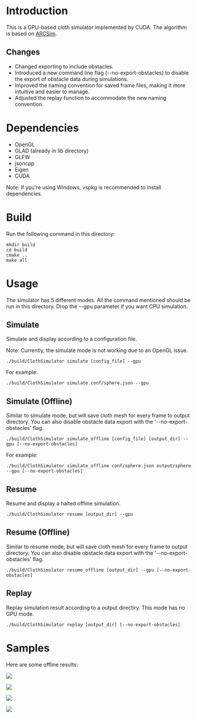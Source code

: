 # Introduction

This is a GPU-based cloth simulator implemented by CUDA. The algorithm is based on [ARCSim](http://graphics.berkeley.edu/resources/ARCSim/).

## Changes
- Changed exporting to include obstacles.
- Introduced a new command line flag (--no-export-obstacles) to disable the export of obstacle data during simulations.
- Improved the naming convention for saved frame files, making it more intuitive and easier to manage.
- Adjusted the replay function to accommodate the new naming convention.

# Dependencies

- OpenGL
- GLAD (already in lib directory)
- GLFW
- jsoncpp
- Eigen
- CUDA

Note: If you're using Windows, vspkg is recommended to install dependencies.

# Build

Run the following command in this directory:

```key
mkdir build
cd build
cmake ..
make all
```

# Usage

The simulator has 5 different modes. All the command mentioned should be run in this directory. Drop the --gpu parameter if you want CPU simulation.

## Simulate

Simulate and display according to a configuration file.

Note: Currently, the simulate mode is not working due to an OpenGL issue.

```key
./build/ClothSimulator simulate [config_file] --gpu
```

For example:

```key
./build/ClothSimulator simulate conf/sphere.json --gpu
```

## Simulate (Offline)

Similar to simulate mode, but will save cloth mesh for every frame to output directory. You can also disable obstacle data export with the '--no-export-obstacles' flag.

```key
./build/ClothSimulator simulate_offline [config_file] [output_dir] --gpu [--no-export-obstacles]
```

For example:

```key
./build/ClothSimulator simulate_offline conf/sphere.json output/sphere --gpu [--no-export-obstacles]
```

## Resume

Resume and display a halted offline simulation.

```key
./build/ClothSimulator resume [output_dir] --gpu
```

## Resume (Offline)

Similar to resume mode, but will save cloth mesh for every frame to output directory. You can also disable obstacle data export with the '--no-export-obstacles' flag.

```key
./build/ClothSimulator resume_offline [output_dir] --gpu [--no-export-obstacles]
```

## Replay

Replay simulation result according to a output directiry. This mode has no GPU mode.

```key
./build/ClothSimulator replay [output_dir] [--no-export-obstacles]
```

# Samples

Here are some offline results:

![](samples/sphere.gif)

![](samples/sleeve.gif)

![](samples/dress-blue.gif)

![](samples/dress-yellow.gif)
